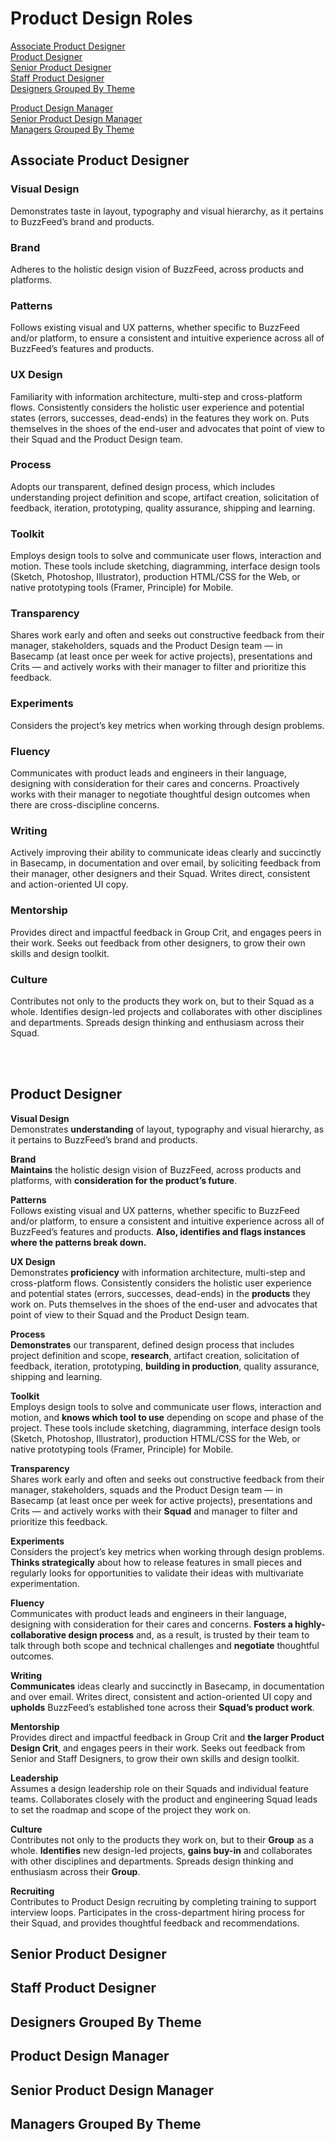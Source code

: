 # Product Design Roles

[Associate Product Designer](#associate_product_designer)  
[Product Designer](#product_designer)  
[Senior Product Designer](#senior_product_designer)  
[Staff Product Designer](#staff_product_designer)  
[Designers Grouped By Theme](#designers_combined_by_theme)  

[Product Design Manager](#product_design_manager)  
[Senior Product Design Manager](#senior_product_design_manager)  
[Managers Grouped By Theme](#managers_combined_by_theme)

## <a id="associate_product_designer"></a>Associate Product Designer

### Visual Design
Demonstrates taste in layout, typography and visual hierarchy, as it pertains to BuzzFeed’s brand and products.

### Brand
Adheres to the holistic design vision of BuzzFeed, across products and platforms.

### Patterns
Follows existing visual and UX patterns, whether specific to BuzzFeed and/or platform, to ensure a consistent and intuitive experience across all of BuzzFeed’s features and products.

### UX Design
Familiarity with information architecture, multi-step and cross-platform flows. Consistently considers the holistic user experience and potential states (errors, successes, dead-ends) in the features they work on. Puts themselves in the shoes of the end-user and advocates that point of view to their Squad and the Product Design team.

### Process
Adopts our transparent, defined design process, which includes understanding project definition and scope, artifact creation, solicitation of feedback, iteration, prototyping, quality assurance, shipping and learning.

### Toolkit
Employs design tools to solve and communicate user flows, interaction and motion. These tools include sketching, diagramming, interface design tools (Sketch, Photoshop, Illustrator), production HTML/CSS for the Web, or native prototyping tools (Framer, Principle) for Mobile.

### Transparency
Shares work early and often and seeks out constructive feedback from their manager, stakeholders, squads and the Product Design team — in Basecamp (at least once per week for active projects), presentations and Crits — and actively works with their manager to filter and prioritize this feedback.

### Experiments
Considers the project’s key metrics when working through design problems.

### Fluency
Communicates with product leads and engineers in their language, designing with consideration for their cares and concerns. Proactively works with their manager to negotiate thoughtful design outcomes when there are cross-discipline concerns.

### Writing
Actively improving their ability to communicate ideas clearly and succinctly in Basecamp, in documentation and over email, by soliciting feedback from their manager, other designers and their Squad. Writes direct, consistent and action-oriented UI copy.

### Mentorship
Provides direct and impactful feedback in Group Crit, and engages peers in their work. Seeks out feedback from other designers, to grow their own skills and design toolkit.

### Culture
Contributes not only to the products they work on, but to their Squad as a whole. Identifies design-led projects and collaborates with other disciplines and departments. Spreads design thinking and enthusiasm across their Squad.

<br><br>

## <a id="product_designer"></a>Product Designer

**Visual Design**  
Demonstrates **understanding** of layout, typography and visual hierarchy, as it pertains to BuzzFeed’s brand and products.

**Brand**  
**Maintains** the holistic design vision of BuzzFeed, across products and platforms, with **consideration for the product’s future**.

**Patterns**  
Follows existing visual and UX patterns, whether specific to BuzzFeed and/or platform, to ensure a consistent and intuitive experience across all of BuzzFeed’s features and products. **Also, identifies and flags instances where the patterns break down.**

**UX Design**  
Demonstrates **proficiency** with information architecture, multi-step and cross-platform flows. Consistently considers the holistic user experience and potential states (errors, successes, dead-ends) in the **products** they work on. Puts themselves in the shoes of the end-user and advocates that point of view to their Squad and the Product Design team.

**Process**  
**Demonstrates** our transparent, defined design process that includes project definition and scope, **research**, artifact creation, solicitation of feedback, iteration, prototyping, **building in production**, quality assurance, shipping and learning.

**Toolkit**  
Employs design tools to solve and communicate user flows, interaction and motion, and **knows which tool to use** depending on scope and phase of the project. These tools include sketching, diagramming, interface design tools (Sketch, Photoshop, Illustrator), production HTML/CSS for the Web, or native prototyping tools (Framer, Principle) for Mobile.

**Transparency**  
Shares work early and often and seeks out constructive feedback from their manager, stakeholders, squads and the Product Design team — in Basecamp (at least once per week for active projects), presentations and Crits — and actively works with their **Squad** and manager to filter and prioritize this feedback.

**Experiments**  
Considers the project’s key metrics when working through design problems. **Thinks strategically** about how to release features in small pieces and regularly looks for opportunities to validate their ideas with multivariate experimentation.

**Fluency**  
Communicates with product leads and engineers in their language, designing with consideration for their cares and concerns. **Fosters a highly-collaborative design process** and, as a result, is trusted by their team to talk through both scope and technical challenges and **negotiate** thoughtful outcomes.

**Writing**  
**Communicates** ideas clearly and succinctly in Basecamp, in documentation and over email. Writes direct, consistent and action-oriented UI copy and **upholds** BuzzFeed’s established tone across their **Squad’s product work**.

**Mentorship**  
Provides direct and impactful feedback in Group Crit and **the larger Product Design Crit**, and engages peers in their work. Seeks out feedback from Senior and Staff Designers, to grow their own skills and design toolkit.

**Leadership**  
Assumes a design leadership role on their Squads and individual feature teams. Collaborates closely with the product and engineering Squad leads to set the roadmap and scope of the project they work on.

**Culture**  
Contributes not only to the products they work on, but to their **Group** as a whole. **Identifies** new design-led projects, **gains buy-in** and collaborates with other disciplines and departments. Spreads design thinking and enthusiasm across their **Group**.

**Recruiting**  
Contributes to Product Design recruiting by completing training to support interview loops. Participates in the cross-department hiring process for their Squad, and provides thoughtful feedback and recommendations.

## <a id="senior_product_designer"></a>Senior Product Designer
## <a id="staff_product_designer"></a>Staff Product Designer
## <a id="designers_combined_by_theme"></a>Designers Grouped By Theme
## <a id="product_design_manager"></a>Product Design Manager
## <a id="senior_product_design_manager"></a>Senior Product Design Manager
## <a id="managers_combined_by_theme"></a>Managers Grouped By Theme